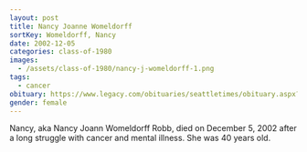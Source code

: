 ```yaml
---
layout: post
title: Nancy Joanne Womeldorff
sortKey: Womeldorff, Nancy
date: 2002-12-05
categories: class-of-1980
images:
  - /assets/class-of-1980/nancy-j-womeldorff-1.png
tags:
  - cancer
obituary: https://www.legacy.com/obituaries/seattletimes/obituary.aspx?n=Nancy-Robb&pid=646808
gender: female
---
```

Nancy, aka Nancy Joann Womeldorff Robb, died on December 5, 2002 after a long struggle with cancer and mental illness. She was 40 years old.
